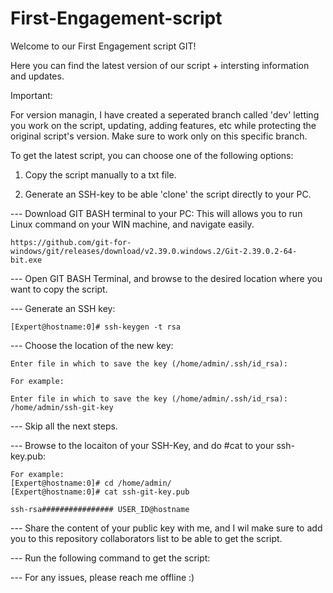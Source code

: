 # First-Engagement-script

Welcome to our First Engagement script GIT!

Here you can find the latest version of our script + intersting information and updates.

Important:

For version managin, I have created a seperated branch called 'dev' letting you work on the script, updating, adding features, etc
while protecting the original script's version.
Make sure to work only on this specific branch.

To get the latest script, you can choose one of the following options:

1. Copy the script manually to a txt file.

2. Generate an SSH-key to be able 'clone' the script directly to your PC.

--- Download GIT BASH terminal to your PC:
    This will allows you to run Linux command on your WIN machine, and navigate easily.

    https://github.com/git-for-windows/git/releases/download/v2.39.0.windows.2/Git-2.39.0.2-64-bit.exe

--- Open GIT BASH Terminal, and browse to the desired location where you want to copy the script.

--- Generate an SSH key:

    [Expert@hostname:0]# ssh-keygen -t rsa

--- Choose the location of the new key:

    Enter file in which to save the key (/home/admin/.ssh/id_rsa): 
    
    For example: 
    
    Enter file in which to save the key (/home/admin/.ssh/id_rsa): /home/admin/ssh-git-key
 
--- Skip all the next steps.

--- Browse to the locaiton of your SSH-Key, and do #cat to your ssh-key.pub:

    For example:
    [Expert@hostname:0]# cd /home/admin/
    [Expert@hostname:0]# cat ssh-git-key.pub
    
    ssh-rsa################ USER_ID@hostname
    
--- Share the content of your public key with me, and I wil make sure to add you to this repository collaborators list
to be able to get the script.

--- Run the following command to get the script:

--- For any issues, please reach me offline :)



